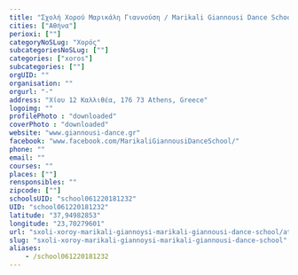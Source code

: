 ```yaml
---
title: "Σχολή Χορού Μαρικάλη Γιαννούση / Marikali Giannousi Dance School"
cities: ["Αθήνα"]
perioxi: [""]
categoryNoSLug: "Χορός"
subcategoriesNoSLug: [""]
categories: ["xoros"]
subcategories: [""]
orgUID: ""
organisation: ""
orgurl: "-"
address: "Χίου 12 Καλλιθέα, 176 73 Athens, Greece"
logoimg: ""
profilePhoto : "downloaded"
coverPhoto : "downloaded"
website: "www.giannousi-dance.gr"
facebook: "www.facebook.com/MarikaliGiannousiDanceSchool/"
phone: ""
email: ""
courses: ""
places: [""]
rensponsibles: ""
zipcode: [""]
schoolsUID: "school061220181232"
UID: "school061220181232"
latitude: "37,94982853"
longitude: "23,70279601"
url: "sxoli-xoroy-marikali-giannoysi-marikali-giannousi-dance-school/athina/xoros/"
slug: "sxoli-xoroy-marikali-giannoysi-marikali-giannousi-dance-school"
aliases:
    - /school061220181232
---
```





